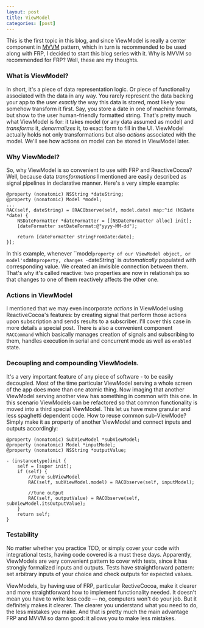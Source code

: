```yaml
---
layout: post
title: ViewModel
categories: [post]
---
```



This is the first topic in this blog, and since ViewModel is really a center component in [MVVM] pattern, which in turn is recommended to be used along with FRP, I decided to start this blog series with it. Why is MVVM so recommended for FRP? Well, these are my thoughts.

### What is ViewModel? 

In short, it's a piece of data representation logic. Or piece of functionality associated with the data in any way. You rarely represent the data backing your app to the user _exactly_ the way this data is stored, most likely you somehow transform it first. Say, you store a date in one of machine formats, but show to the user human-friendly formatted string. That's pretty much what ViewModel is for: it takes model (or any data assumed as model) and _transforms_ it, _denormalizes_ it, to exact form to fill in the UI. ViewModel actually holds not only transformations but also _actions_ associated with the model. We'll see how actions on model can be stored in ViewModel later.

### Why ViewModel?

So, why ViewModel is so convenient to use with FRP and ReactiveCocoa? Well, because data _transformations_ I mentioned are easily described as signal pipelines in declarative manner. Here's a very simple example:

```objc
@property (nonatomic) NSString *dateString;
@property (nonatomic) Model *model;
...
RAC(self, dateString) = [RACObserve(self, model.date) map:^id (NSDate *date) {
	NSDateFormatter *dateFormatter = [[NSDateFormatter alloc] init];
	[dateFormatter setDateFormat:@"yyyy-MM-dd"];

	return [dateFormatter stringFromDate:date];
}];
```

In this example, whenever ``model` property of our ViewModel object, or model's `date` property, changes - `dateString` is _automatically_ populated with corresponding value. We created an invisible connection between them. That's why it's called reactive: two properties are now in relationships so that changes to one of them reactively affects the other one.

### Actions in ViewModel

I mentioned that we may even incorporate _actions_ in ViewModel using ReactiveCocoa's features: by creating signal that perform those actions upon subscription and sends results to a subscriber. I'll cover this case in more details a special post. There is also a convenient component `RACCommand` which basically manages creation of signals and subscribing to them, handles execution in serial and concurrent mode as well as `enabled` state.

### Decoupling and compounding ViewModels.

It's a very important feature of any piece of software - to be easily decoupled. Most of the time particular ViewModel serving a whole screen of the app does more than one atomic thing. Now imaging that another ViewModel serving another view has something in common with this one. In this scenario ViewModels can be refactored so that common functionality is moved into a third special ViewModel. This let us have more granular and less spaghetti dependent code. How to reuse common sub-ViewMode? Simply make it as property of another ViewModel and connect inputs and outputs accordingly:

```objc
@property (nonatomic) SubViewModel *subViewModel;
@property (nonatomic) Model *inputModel;
@property (nonatomic) NSString *outputValue;

- (instancetype)init {
	self = [super init];
	if (self) {
		//tune subViewModel
		RAC(self, subViewModel.model) = RACObserve(self, inputModel);

		//tune output
		RAC(self, outputValue) = RACObserve(self, subViewModel.itsOutputValue);
	}
	return self;
}

```


### Testability

No matter whether you practice TDD, or simply cover your code with integrational tests, having code covered is a must these days. Apparently, ViewModels are very convenient pattern to cover with tests, since it has strongly formalized inputs and outputs. Tests have straightforward pattern: set arbitrary inputs of your choice and check outputs for expected values.


ViewModels, by having use of FRP, particular RectiveCocoa, make it clearer and more straightforward how to implement functionality needed. It doesn't mean you have to write less code — no, computers won't do your job. But it definitely makes it clearer. The clearer you understand what you need to do, the less mistakes you make. And that is pretty much the main advantage FRP and MVVM so damn good: it allows you to make less mistakes.

[MVVM]:http://en.wikipedia.org/wiki/Model_View_ViewModel